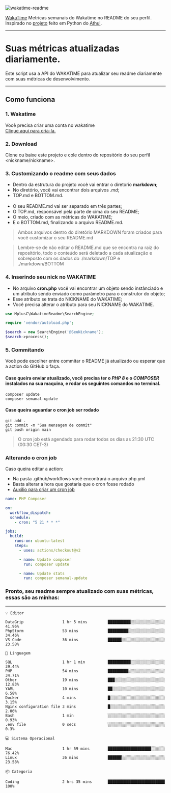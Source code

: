 ![wakatime-readme](https://socialify.git.ci/bymatheus/wakatime-readme/image?description=1&descriptionEditable=M%C3%A9tricas%20semanais%20do%20Wakatime%20no%20seu%20README%20de%20perfil.&font=KoHo&forks=1&language=1&owner=1&pattern=Signal&stargazers=1&theme=Dark)

[WakaTime](https://wakatime.com) Metricas semanais do Wakatime no README do seu perfil. <br>
Inspirado no [projeto](https://github.com/athul/waka-readme) feito em Python do [Athul](https://github.com/athul).
___

# Suas métricas atualizadas diariamente.
Este script usa a API do WAKATIME para atualizar seu readme diariamente com suas métricas de desenvolvimento.

___

## Como funciona

### 1. Wakatime
Você precisa criar uma conta no wakatime <br>
[Clique aqui para cria-la.](https://wakatime.com) 

### 2. Download
Clone ou baixe este projeto e cole dentro do repositório do seu perfil <nickname/nickname>.

### 3. Customizando o readme com seus dados
- Dentro da estrutura do projeto você vai entrar o diretorio **markdown**;  
- No diretório, você vai encontrar dois arquivos *.md*;
- TOP.md e BOTTOM.md.
<br><br>
- O seu README.md vai ser separado em três partes; 
- O TOP.md, responsável pela parte de cima do seu README;
- O meio, criado com as métricas do WAKATIME;
- E o BOTTOM.md, finalizando o arquivo README.md.<br>

> Ambos arquivos dentro do diretório MARKDOWN foram criados para você customizar o seu README.md

> Lembre-se de não editar o README.md que se encontra na raiz do repositório, todo o conteúdo será deletado a cada atualização e sobreposto com os dados do ./markdown/TOP e ./markdown/BOTTOM

### 4. Inserindo seu nick no WAKATIME
- No arquivo **cron.php** você vai encontrar um objeto sendo instânciado e um atributo sendo enviado como parâmetro para o construtor do objeto;
- Esse atributo se trata do NICKNAME do WAKATIME;
- Você precisa alterar o atributo para seu NICKNAME do WAKATIME.

```php
use MplusC\WakatimeReadme\SearchEngine;

require 'vendor/autoload.php';

$search = new SearchEngine('@SeuNickname');
$search->process();
```

### 5. Commitando
Você pode escolher entre commitar o README já atualizado ou esperar que a action do GitHub o faça. <br>

#### Caso queira enviar atualizado, você precisa ter o *PHP 8* e o *COMPOSER* instalados na sua maquina, e rodar os seguintes comandos no terminal.
```composer
composer update
composer semanal-update 
```

#### Caso queira aguardar o cron job ser rodado 
```git 
git add .
git commit -m "Sua mensagem de commit"
git push origin main
```

>O cron job está agendado para rodar todos os dias as 21:30 UTC (00:30 CET-3) 

### Alterando o cron job
Caso queira editar a action:

- Na pasta .github/workflows você encontrará o arquivo php.yml
- Basta alterar a hora que gostaria que o cron fosse rodado
- [Auxilio para criar um cron job](https://crontab.guru)

```yml
name: PHP Composer

on:
  workflow_dispatch:
  schedule:
    - cron: "5 21 * * *"

jobs:
  build:
    runs-on: ubuntu-latest
    steps:
      - uses: actions/checkout@v2

      - name: Update composer
        run: composer update

      - name: Update stats
        run: composer semanal-update
```

### Pronto, seu readme sempre atualizado com suas métricas, essas são as minhas:

___
```text
💡 Editor

DataGrip                 1 hr 5 mins         ██████████░░░░░░░░░░░░░░░     41.96%
PhpStorm                 53 mins             █████████░░░░░░░░░░░░░░░░     34.46%
VS Code                  36 mins             ██████░░░░░░░░░░░░░░░░░░░     23.58%
```
```text
💬 Linguagem

SQL                      1 hr 1 min          ██████████░░░░░░░░░░░░░░░     39.44%
PHP                      54 mins             █████████░░░░░░░░░░░░░░░░     34.71%
Other                    19 mins             ███░░░░░░░░░░░░░░░░░░░░░░     12.83%
YAML                     10 mins             ██░░░░░░░░░░░░░░░░░░░░░░░      6.58%
Docker                   4 mins              █░░░░░░░░░░░░░░░░░░░░░░░░      3.15%
Nginx configuration file 3 mins              █░░░░░░░░░░░░░░░░░░░░░░░░      2.06%
Bash                     1 min               ░░░░░░░░░░░░░░░░░░░░░░░░░      0.93%
.env file                0 secs              ░░░░░░░░░░░░░░░░░░░░░░░░░       0.3%
```
```text
💻 Sistema Operacional

Mac                      1 hr 59 mins        ███████████████████░░░░░░     76.42%
Linux                    36 mins             ██████░░░░░░░░░░░░░░░░░░░     23.58%
```
```text
📦 Categoria

Coding                   2 hrs 35 mins       █████████████████████████       100%
```
